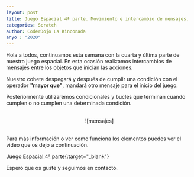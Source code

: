 ```yaml
---
layout: post
title: Juego Espacial 4ª parte. Movimiento e intercambio de mensajes.
categories: Scratch
author: CoderDojo La Rinconada
anyo : "2020"
---
```


Hola a todos, continuamos esta semana con la cuarta y última parte de nuestro juego espacial. En esta ocasión realizamos intercambios de mensajes entre los objetos que inician las acciones.

Nuestro cohete despegará y después de cumplir una condición con  el operador **"mayor que"**, mandará otro mensaje para el inicio del juego. 

Posteriormente utilizaremos condicionales y bucles que terminan cuando cumplen o no cumplen una determinada condición.

<br>
<span style="display:block;text-align:center">![mensajes]</span>
<br>


Para más información o ver como funciona los elementos puedes ver el video que os dejo a continuación.
 
[Juego Espacial 4ª parte](https://youtu.be/2_2oaLiwRWo){:target="_blank"}


Espero que os guste y seguimos en contacto.



[mensajes]:/images/mensajes.png








